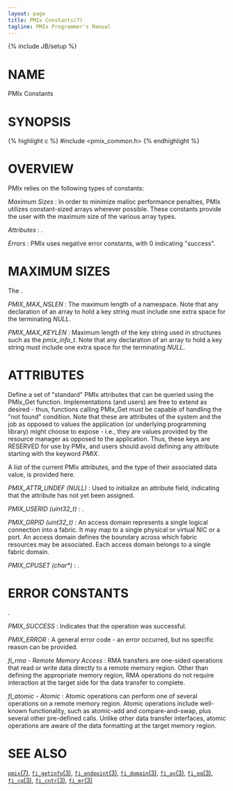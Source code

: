 ```yaml
---
layout: page
title: PMIx Constants(7)
tagline: PMIx Programmer's Manual
---
```

{% include JB/setup %}

# NAME

PMIx Constants

# SYNOPSIS

{% highlight c %}
#include <pmix_common.h>
{% endhighlight %}


# OVERVIEW

PMIx relies on the following types of constants:

*Maximum Sizes*
: In order to minimize malloc performance penalties, PMIx utilizes constant-sized arrays wherever possible. These constants provide the user with the maximum size of the various array types.

*Attributes*
: .

*Errors*
: PMIx uses negative error constants, with 0 indicating "success".

# MAXIMUM SIZES

The .

*PMIX_MAX_NSLEN*
: The maximum length of a namespace. Note that any declaration of an array to hold a key string must include one extra space for the terminating _NULL_.

*PMIX_MAX_KEYLEN*
: Maximum length of the key string used in structures such as the _pmix_info_t_. Note that any declaration of an array to hold a key string must include one extra space for the terminating _NULL_.

# ATTRIBUTES

Define a set of "standard" PMIx attributes that can be queried using the PMIx\_Get function. Implementations (and users) are free to extend as desired - thus, functions calling PMIx\_Get must be capable of handling the "not found" condition. Note that these are attributes of the system and the job as opposed to values the application (or underlying programming library) might choose to expose - i.e., they are values provided by the resource manager as opposed to the application. Thus, these keys are RESERVED for use by PMIx, and users should avoid defining any attribute starting with the keyword _PMIX_.

A list of the current PMIx attributes, and the type of their associated data value, is provided here.

*PMIX_ATTR_UNDEF (NULL)*
: Used to initialize an attribute field, indicating that the attribute has not yet been assigned.

*PMIX_USERID (uint32_t)*
: .

*PMIX_GRPID (uint32_t)*
: An access domain represents a single logical connection into a
  fabric.  It may map to a single physical or virtual NIC or a port.
  An access domain defines the boundary across which fabric resources
  may be associated.  Each access domain belongs to a single fabric
  domain.

*PMIX_CPUSET (char\*)*
: .


# ERROR CONSTANTS

.

*PMIX_SUCCESS*
: Indicates that the operation was successful.

*PMIX_ERROR*
: A general error code - an error occurred, but no specific reason can be provided.

*fi_rma - Remote Memory Access*
: RMA transfers are one-sided operations that read or write data
  directly to a remote memory region.  Other than defining the
  appropriate memory region, RMA operations do not require interaction
  at the target side for the data transfer to complete.

*fi_atomic - Atomic*
: Atomic operations can perform one of several operations on a remote
  memory region.  Atomic operations include well-known functionality,
  such as atomic-add and compare-and-swap, plus several other
  pre-defined calls.  Unlike other data transfer interfaces, atomic
  operations are aware of the data formatting at the target memory
  region.


# SEE ALSO

[`pmix`(7)](pmix.7.html),
[`fi_getinfo`(3)](fi_getinfo.3.html),
[`fi_endpoint`(3)](fi_endpoint.3.html),
[`fi_domain`(3)](fi_domain.3.html),
[`fi_av`(3)](fi_av.3.html),
[`fi_eq`(3)](fi_eq.3.html),
[`fi_cq`(3)](fi_cq.3.html),
[`fi_cntr`(3)](fi_cntr.3.html),
[`fi_mr`(3)](fi_mr.3.html)
